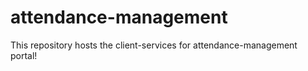 # attendance-management
This repository hosts the client-services for attendance-management portal!
